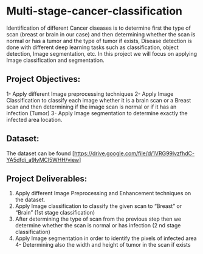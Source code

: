 # Multi-stage-cancer-classification
Identification of different Cancer diseases is to determine first the type of scan
(breast or brain in our case) and then determining whether the scan is normal or
has a tumor and the type of tumor if exists, Disease detection is done with
different deep learning tasks such as classification, object detection, Image
segmentation, etc. In this project we will focus on applying Image classification
and segmentation.

## Project Objectives:
1- Apply different Image preprocessing techniques
2- Apply Image Classification to classify each image whether it is a brain scan or a Breast scan and then determining if the image scan is normal or if it has an infection (Tumor)
3- Apply Image segmentation to determine exactly the infected area location.

## Dataset:
The dataset can be found [https://drive.google.com/file/d/1VRG99lvzfhdC-YA5dfdj_a9IyMCl5WHH/view]

## Project Deliverables:
1. Apply different Image Preprocessing and Enhancement techniques on the
dataset.
2. Apply Image classification to classify the given scan to “Breast” or “Brain” (1st
stage classification)
3. After determining the type of scan from the previous step then we determine
whether the scan is normal or has infection (2
nd stage classification)
3. Apply Image segmentation in order to identify the pixels of infected area
4- Determining also the width and height of tumor in the scan if exists
